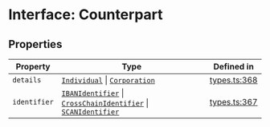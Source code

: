 # Interface: Counterpart

## Properties

| Property | Type | Defined in |
| ------ | ------ | ------ |
| `details` | [`Individual`](/docs/packages/sdk/interfaces/Individual.md) \| [`Corporation`](/docs/packages/sdk/interfaces/Corporation.md) | [types.ts:368](https://github.com/monerium/js-monorepo/blob/main/packages/sdk/src/types.ts#L368) |
| `identifier` | [`IBANIdentifier`](/docs/packages/sdk/interfaces/IBANIdentifier.md) \| [`CrossChainIdentifier`](/docs/packages/sdk/interfaces/CrossChainIdentifier.md) \| [`SCANIdentifier`](/docs/packages/sdk/interfaces/SCANIdentifier.md) | [types.ts:367](https://github.com/monerium/js-monorepo/blob/main/packages/sdk/src/types.ts#L367) |
